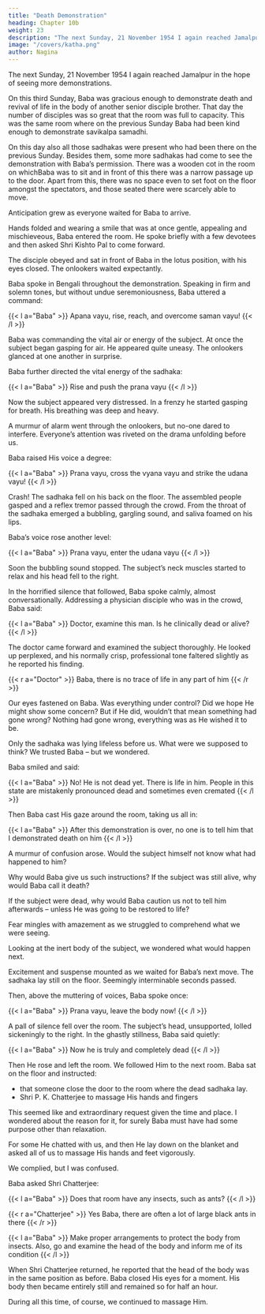 ```yaml
---
title: "Death Demonstration"
heading: Chapter 10b
weight: 23
description: "The next Sunday, 21 November 1954 I again reached Jamalpur in the hope of seeing more demonstrations."
image: "/covers/katha.png"
author: Nagina
---
```




The next Sunday, 21 November 1954 I again reached Jamalpur in the hope of seeing more demonstrations.

On this third Sunday, Baba was gracious enough to demonstrate death and revival of life in the body of another senior disciple brother. That day the number of disciples was so great that the room was full to capacity. This was the same room where on the previous Sunday Baba had been kind enough to demonstrate savikalpa samadhi. 

On this day also all those sadhakas were present who had been there on the previous Sunday. Besides them, some more sadhakas had come to see the demonstration with Baba’s permission. There was a wooden cot in the room on whichBaba was to sit and in front of this there was a narrow passage up to the door. Apart from this, there was no space even to set foot on the floor amongst the spectators, and
those seated there were scarcely able to move. 

Anticipation grew as everyone waited for Baba to arrive.

Hands folded and wearing a smile that was at once gentle, appealing and mischieveous, Baba entered the room. He spoke briefly with a few devotees and then asked Shri Kishto Pal to come forward. 

The disciple obeyed and sat in front of Baba in
the lotus position, with his eyes closed. The onlookers waited expectantly.

Baba spoke in Bengali throughout the demonstration. Speaking in firm and solemn tones, but without undue seremoniousness, Baba uttered a command:

{{< l a="Baba" >}}
Apana vayu, rise, reach, and overcome saman vayu!
{{< /l >}}


Baba was commanding the vital air or energy of the subject. At once the subject began gasping for air. He appeared quite uneasy. The onlookers glanced at one another in surprise.

Baba further directed the vital energy of the sadhaka:

{{< l a="Baba" >}}
Rise and push the prana vayu
{{< /l >}}


Now the subject appeared very distressed. In a frenzy he started gasping for breath. His breathing was deep and heavy. 

A murmur of alarm went through the onlookers, but no-one dared to interfere. Everyone’s attention was riveted on the drama unfolding before us.

Baba raised His voice a degree:

{{< l a="Baba" >}}
Prana vayu, cross the vyana vayu and strike the udana vayu!
{{< /l >}}


Crash! The sadhaka fell on his back on the floor. The assembled people gasped and a reflex tremor passed through the crowd. From the throat of the sadhaka emerged a bubbling, gargling sound, and saliva foamed on his lips.

Baba’s voice rose another level: 

{{< l a="Baba" >}}
Prana vayu, enter the udana vayu
{{< /l >}}


Soon the bubbling sound stopped. The subject’s neck muscles started to relax and his head fell to the right.

In the horrified silence that followed, Baba spoke calmly, almost conversationally. Addressing a physician disciple who was in the crowd, Baba said:

{{< l a="Baba" >}}
Doctor, examine this man. Is he clinically dead or alive?
{{< /l >}}


The doctor came forward and examined the subject thoroughly. He looked up perplexed, and his normally crisp, professional tone faltered slightly as he reported his finding. 

{{< r a="Doctor" >}}
Baba, there is no trace of life in any part of him
{{< /r >}}


Our eyes fastened on Baba. Was everything under control? Did we hope He might show some concern? But if He did, wouldn’t that mean something had gone wrong? Nothing had gone wrong, everything was as He wished it to be. 

Only the sadhaka was lying lifeless before us. What were we supposed to think? We trusted Baba – but we wondered.

Baba smiled and said:

{{< l a="Baba" >}}
No! He is not dead yet. There is life in him. People in this state are mistakenly pronounced dead and sometimes even cremated
{{< /l >}}


Then Baba cast His gaze around the room, taking us all in:

{{< l a="Baba" >}}
After this demonstration is over, no one is to tell him that I demonstrated death on him
{{< /l >}}


A murmur of confusion arose. Would the subject himself not know what had happened to him?

Why would Baba give us such instructions? If the subject was still alive, why would Baba call it death? 

If the subject were dead, why would Baba caution us not to tell him afterwards – unless He was going to be restored to life?

Fear mingles with amazement as we struggled to comprehend what we were seeing. 

Looking at the inert body of the subject, we wondered what would happen next.

Excitement and suspense mounted as we waited for Baba’s next move. The sadhaka lay still on the floor. Seemingly interminable seconds passed.

Then, above the muttering of voices, Baba spoke once:

{{< l a="Baba" >}}
Prana vayu, leave the body now!
{{< /l >}}


A pall of silence fell over the room. The subject’s head, unsupported, lolled sickeningly to the right. In the ghastly stillness, Baba said quietly:

{{< l a="Baba" >}}
Now he is truly and completely dead
{{< /l >}}

Then He rose and left the room. We followed Him to the next room. Baba sat on the floor and instructed:
- that someone close the door to the room where the dead sadhaka lay.
- Shri P. K. Chatterjee to massage His hands and fingers

<!-- Though none of us guessed it at the time, the demonstration was a pivotal episode in the playing out of Baba’s liila or plan for that sadhaka. -->

<!-- In the room adjoining the one where lay the lifeless form of Shri Kishto Pal, Baba sat on the floor.  -->

<!-- He instructed .  -->

This seemed like and extraordinary request given the time and place. I wondered about the reason for it, for surely Baba must have had some purpose other than relaxation.

For some He chatted with us, and then He lay down on the blanket and asked all of us to massage His hands and feet vigorously. 

We complied, but I was confused.

<!-- “What game is He playing?” I asked myself. “Something unusual must be happening now. Baba was just fine a while ago, during the demonstration. I have never seen Him like this”. 

My mind was abuzz with questions. -->

Baba asked Shri Chatterjee:

{{< l a="Baba" >}}
Does that room have any insects, such as ants?
{{< /l >}}

{{< r a="Chatterjee" >}}
Yes Baba, there are often a lot of large black ants in there
{{< /r >}}

{{< l a="Baba" >}}
Make proper arrangements to protect the body from insects. Also, go and examine the head of the body and inform me of its condition
{{< /l >}}


When Shri Chatterjee returned, he reported that the head of the body was in the same position as before. Baba closed His eyes for a moment. His body then became entirely still and remained so for half an hour.

During all this time, of course, we continued to massage Him.

